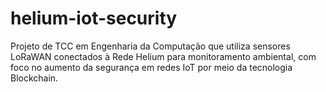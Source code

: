 # helium-iot-security
Projeto de TCC em Engenharia da Computação que utiliza sensores LoRaWAN conectados à Rede Helium para monitoramento ambiental, com foco no aumento da segurança em redes IoT por meio da tecnologia Blockchain.
